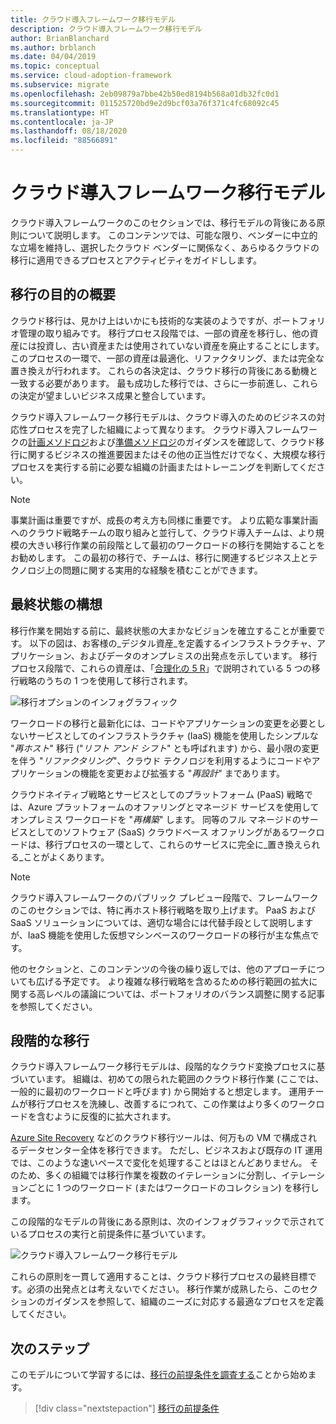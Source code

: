 ```yaml
---
title: クラウド導入フレームワーク移行モデル
description: クラウド導入フレームワーク移行モデル
author: BrianBlanchard
ms.author: brblanch
ms.date: 04/04/2019
ms.topic: conceptual
ms.service: cloud-adoption-framework
ms.subservice: migrate
ms.openlocfilehash: 2eb09879a7bbe42b50ed8194b568a01db32fc0d1
ms.sourcegitcommit: 011525720bd9e2d9bcf03a76f371c4fc68092c45
ms.translationtype: HT
ms.contentlocale: ja-JP
ms.lasthandoff: 08/18/2020
ms.locfileid: "88566891"
---
```

# <a name="cloud-adoption-framework-migration-model"></a>クラウド導入フレームワーク移行モデル

クラウド導入フレームワークのこのセクションでは、移行モデルの背後にある原則について説明します。 このコンテンツでは、可能な限り、ベンダーに中立的な立場を維持し、選択したクラウド ベンダーに関係なく、あらゆるクラウドの移行に適用できるプロセスとアクティビティをガイドしします。

## <a name="understand-migration-motivations"></a>移行の目的の概要

クラウド移行は、見かけ上はいかにも技術的な実装のようですが、ポートフォリオ管理の取り組みです。 移行プロセス段階では、一部の資産を移行し、他の資産には投資し、古い資産または使用されていない資産を廃止することにします。 このプロセスの一環で、一部の資産は最適化、リファクタリング、または完全な置き換えが行われます。 これらの各決定は、クラウド移行の背後にある動機と一致する必要があります。 最も成功した移行では、さらに一歩前進し、これらの決定が望ましいビジネス成果と整合しています。

クラウド導入フレームワーク移行モデルは、クラウド導入のためのビジネスの対応性プロセスを完了した組織によって異なります。 クラウド導入フレームワークの[計画メソドロジ](../../plan/index.md)および[準備メソドロジ](../../ready/index.md)のガイダンスを確認して、クラウド移行に関するビジネスの推進要因またはその他の正当性だけでなく、大規模な移行プロセスを実行する前に必要な組織の計画またはトレーニングを判断してください。

> [!NOTE]
> 事業計画は重要ですが、成長の考え方も同様に重要です。 より広範な事業計画へのクラウド戦略チームの取り組みと並行して、クラウド導入チームは、より規模の大きい移行作業の前段階として最初のワークロードの移行を開始することをお勧めします。 この最初の移行で、チームは、移行に関連するビジネス上とテクノロジ上の問題に関する実用的な経験を積むことができます。

## <a name="envision-an-end-state"></a>最終状態の構想

移行作業を開始する前に、最終状態の大まかなビジョンを確立することが重要です。 以下の図は、お客様の_デジタル資産_を定義するインフラストラクチャ、アプリケーション、およびデータのオンプレミスの出発点を示しています。 移行プロセス段階で、これらの資産は、「[合理化の 5 R](../../digital-estate/5-rs-of-rationalization.md)」で説明されている 5 つの移行戦略のうちの 1 つを使用して移行されます。

![移行オプションのインフォグラフィック](../../_images/migrate/migration-options.png)

ワークロードの移行と最新化には、コードやアプリケーションの変更を必要としないサービスとしてのインフラストラクチャ (IaaS) 機能を使用したシンプルな "_再ホスト_" 移行 ("_リフト アンド シフト_" とも呼ばれます) から、最小限の変更を伴う "_リファクタリング_"、クラウド テクノロジを利用するようにコードやアプリケーションの機能を変更および拡張する "_再設計_" まであります。

クラウドネイティブ戦略とサービスとしてのプラットフォーム (PaaS) 戦略では、Azure プラットフォームのオファリングとマネージド サービスを使用してオンプレミス ワークロードを "_再構築_" します。 同等のフル マネージドのサービスとしてのソフトウェア (SaaS) クラウドベース オファリングがあるワークロードは、移行プロセスの一環として、これらのサービスに完全に_置き換えられる_ことがよくあります。

> [!NOTE]
> クラウド導入フレームワークのパブリック プレビュー段階で、フレームワークのこのセクションでは、特に再ホスト移行戦略を取り上げます。 PaaS および SaaS ソリューションについては、適切な場合には代替手段として説明しますが、IaaS 機能を使用した仮想マシンベースのワークロードの移行が主な焦点です。
>
> 他のセクションと、このコンテンツの今後の繰り返しでは、他のアプローチについても広げる予定です。 より複雑な移行戦略を含めるための移行範囲の拡大に関する高レベルの議論については、ポートフォリオのバランス調整に関する記事を参照してください。

## <a name="incremental-migration"></a>段階的な移行

クラウド導入フレームワーク移行モデルは、段階的なクラウド変換プロセスに基づいています。 組織は、初めての限られた範囲のクラウド移行作業 (ここでは、一般的に最初のワークロードと呼びます) から開始すると想定します。 運用チームが移行プロセスを洗練し、改善するにつれて、この作業はより多くのワークロードを含むように反復的に拡大されます。

[Azure Site Recovery](/azure/site-recovery/site-recovery-overview) などのクラウド移行ツールは、何万もの VM で構成されるデータセンター全体を移行できます。 ただし、ビジネスおよび既存の IT 運用では、このような速いペースで変化を処理することはほとんどありません。 そのため、多くの組織では移行作業を複数のイテレーションに分割し、イテレーションごとに 1 つのワークロード (またはワークロードのコレクション) を移行します。

この段階的なモデルの背後にある原則は、次のインフォグラフィックで示されているプロセスの実行と前提条件に基づいています。

![クラウド導入フレームワーク移行モデル](../../_images/migrate/methodology.png)

これらの原則を一貫して適用することは、クラウド移行プロセスの最終目標です。必須の出発点とは考えないでください。 移行作業が成熟したら、このセクションのガイダンスを参照して、組織のニーズに対応する最適なプロセスを定義してください。

## <a name="next-steps"></a>次のステップ

このモデルについて学習するには、[移行の前提条件を調査する](./prerequisites/index.md)ことから始めます。

> [!div class="nextstepaction"]
> [移行の前提条件](./prerequisites/index.md)

